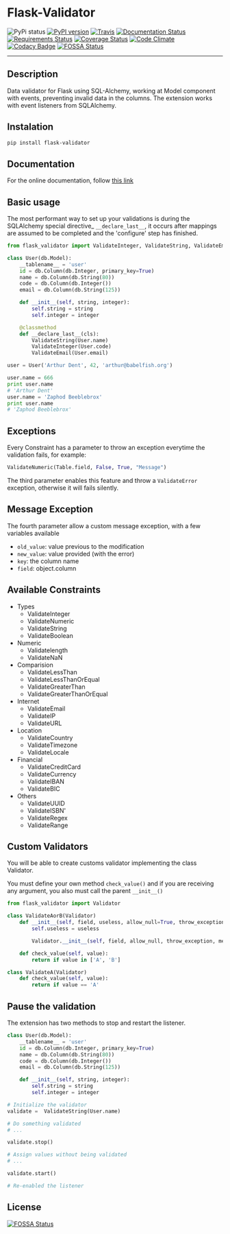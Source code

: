 # Flask-Validator
![PyPi status](https://img.shields.io/pypi/status/Flask-Validator.svg)
[![PyPI version](https://badge.fury.io/py/Flask-Validator.svg)](https://badge.fury.io/py/Flask-Validator)
[![Travis](https://travis-ci.org/xeBuz/Flask-Validator.svg)](https://travis-ci.org/xeBuz/Flask-Validator)
[![Documentation Status](https://readthedocs.org/projects/flask-validator/badge/?version=latest)](http://flask-validator.readthedocs.org/en/latest/?badge=latest)
[![Requirements Status](https://requires.io/github/xeBuz/Flask-Validator/requirements.svg?branch=master)](https://requires.io/github/xeBuz/Flask-Validator/requirements/?branch=master)
[![Coverage Status](https://coveralls.io/repos/xeBuz/Flask-Validator/badge.svg?branch=master&service=github)](https://coveralls.io/github/xeBuz/Flask-Validator?branch=master)
[![Code Climate](https://codeclimate.com/github/xeBuz/Flask-Validator/badges/gpa.svg)](https://codeclimate.com/github/xeBuz/Flask-Validator)
[![Codacy Badge](https://api.codacy.com/project/badge/Grade/e84331c3be9343de97c20c31a6b032e1)](https://www.codacy.com/app/jesus-roldan/Flask-Validator?utm_source=github.com&amp;utm_medium=referral&amp;utm_content=xeBuz/Flask-Validator&amp;utm_campaign=Badge_Grade)
[![FOSSA Status](https://app.fossa.io/api/projects/git%2Bgithub.com%2FxeBuz%2FFlask-Validator.svg?type=shield)](https://app.fossa.io/projects/git%2Bgithub.com%2FxeBuz%2FFlask-Validator?ref=badge_shield)



------

## Description

Data validator for Flask using SQL-Alchemy, working at Model component with events, preventing invalid data in the columns.
The extension works with event listeners from SQLAlchemy.

## Instalation

```bash
pip install flask-validator
```


## Documentation

For the online documentation, follow [this link](http://flask-validator.readthedocs.org/en/latest/)


## Basic usage

The most performant way to set up your validations is during the SQLAlchemy special  directive_ ``__declare_last__``, it occurs after mappings are assumed to be completed and the 'configure' step has finished.

```python
from flask_validator import ValidateInteger, ValidateString, ValidateEmail

class User(db.Model):
    __tablename__ = 'user'
    id = db.Column(db.Integer, primary_key=True)
    name = db.Column(db.String(80))
    code = db.Column(db.Integer())
    email = db.Column(db.String(125))

    def __init__(self, string, integer):
        self.string = string
        self.integer = integer

    @classmethod
    def __declare_last__(cls):
        ValidateString(User.name)
        ValidateInteger(User.code)
        ValidateEmail(User.email)

user = User('Arthur Dent', 42, 'arthur@babelfish.org')

user.name = 666
print user.name
# 'Arthur Dent'
user.name = 'Zaphod Beeblebrox'
print user.name
# 'Zaphod Beeblebrox'
```


## Exceptions

Every Constraint has a parameter to throw an exception everytime the validation fails, for example:

```python
ValidateNumeric(Table.field, False, True, "Message")
```

The third parameter enables this feature and throw a `ValidateError` exception, otherwise it will fails silently.


## Message Exception

The fourth parameter allow a custom message exception, with a few variables available

- `old_value`: value previous to the modification
- `new_value`: value provided (with the error)
- `key`: the column name
- `field`: object.column


## Available Constraints

- Types
  - ValidateInteger
  - ValidateNumeric
  - ValidateString
  - ValidateBoolean
- Numeric
  - Validatelength
  - ValidateNaN
- Comparision
  - ValidateLessThan
  - ValidateLessThanOrEqual
  - ValidateGreaterThan
  - ValidateGreaterThanOrEqual
- Internet
  - ValidateEmail
  - ValidateIP
  - ValidateURL
- Location
  - ValidateCountry
  - ValidateTimezone
  - ValidateLocale
- Financial
  - ValidateCreditCard
  - ValidateCurrency
  - ValidateIBAN
  - ValidateBIC
- Others
  - ValidateUUID
  - ValidateISBN'
  - ValidateRegex
  - ValidateRange


## Custom Validators


You will be able to create customs validator implementing the class Validator.

You must define your own method ``check_value()`` and if you are receiving any argument, you also must call the parent ``__init__()``


```python
from flask_validator import Validator

class ValidateAorB(Validator)
    def __init__(self, field, useless, allow_null=True, throw_exception=False, message=None):
        self.useless = useless

        Validator.__init__(self, field, allow_null, throw_exception, message):

    def check_value(self, value):
        return if value in ['A', 'B']

class ValidateA(Validator)
    def check_value(self, value):
        return if value == 'A'
```            


## Pause the validation

The extension has two methods to stop and restart the listener.

```python
class User(db.Model):
    __tablename__ = 'user'
    id = db.Column(db.Integer, primary_key=True)
    name = db.Column(db.String(80))
    code = db.Column(db.Integer())
    email = db.Column(db.String(125))

    def __init__(self, string, integer):
        self.string = string
        self.integer = integer

# Initialize the validator
validate =  ValidateString(User.name)

# Do something validated
# ...

validate.stop()

# Assign values without being validated
# ...

validate.start()

# Re-enabled the listener

```


## License
[![FOSSA Status](https://app.fossa.io/api/projects/git%2Bgithub.com%2FxeBuz%2FFlask-Validator.svg?type=large)](https://app.fossa.io/projects/git%2Bgithub.com%2FxeBuz%2FFlask-Validator?ref=badge_large)